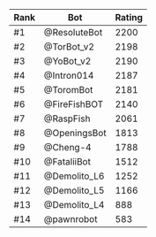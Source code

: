 Rank|Bot|Rating
---|---|---
#1|@ResoluteBot|2200
#2|@TorBot_v2|2198
#3|@YoBot_v2|2190
#4|@Intron014|2187
#5|@ToromBot|2181
#6|@FireFishBOT|2140
#7|@RaspFish|2061
#8|@OpeningsBot|1813
#9|@Cheng-4|1788
#10|@FataliiBot|1512
#11|@Demolito_L6|1252
#12|@Demolito_L5|1166
#13|@Demolito_L4|888
#14|@pawnrobot|583

